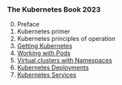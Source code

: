 ### The Kubernetes Book 2023

0. Preface
1. Kubernetes primer
1. Kubernetes principles of operation
1. [Getting Kubernetes](./getting-kubernetes.md)
1. [Working with Pods](./working-with-pods.md)
1. [Virtual clusters with Namespaces](./virtual-clusters-with-namespaces.md)
1. [Kubernetes Deployments](./kubernetes-deployments.md)
1. [Kubernetes Services](./kubernetes-services.md)
